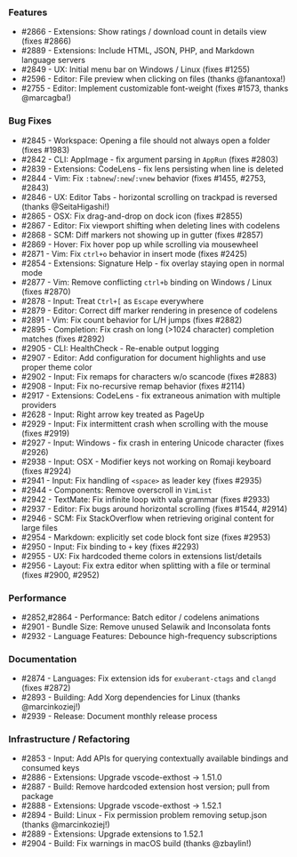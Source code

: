 ### Features 

- #2866 - Extensions: Show ratings / download count in details view (fixes #2866)
- #2889 - Extensions: Include HTML, JSON, PHP, and Markdown language servers
- #2849 - UX: Initial menu bar on Windows / Linux (fixes #1255)
- #2596 - Editor: File preview when clicking on files (thanks @fanantoxa!)
- #2755 - Editor: Implement customizable font-weight (fixes #1573, thanks @marcagba!)

### Bug Fixes

- #2845 - Workspace: Opening a file should not always open a folder (fixes #1983)
- #2842 - CLI: AppImage - fix argument parsing in `AppRun` (fixes #2803)
- #2839 - Extensions: CodeLens - fix lens persisting when line is deleted
- #2844 - Vim: Fix `:tabnew`/`:new`/`:vnew` behavior (fixes #1455, #2753, #2843)
- #2846 - UX: Editor Tabs - horizontal scrolling on trackpad is reversed (thanks @SeitaHigashi!)
- #2865 - OSX: Fix drag-and-drop on dock icon (fixes #2855)
- #2867 - Editor: Fix viewport shifting when deleting lines with codelens
- #2868 - SCM: Diff markers not showing up in gutter (fixes #2857)
- #2869 - Hover: Fix hover pop up while scrolling via mousewheel
- #2871 - Vim: Fix `ctrl+o` behavior in insert mode (fixes #2425)
- #2854 - Extensions: Signature Help - fix overlay staying open in normal mode
- #2877 - Vim: Remove conflicting `ctrl+b` binding on Windows / Linux (fixes #2870)
- #2878 - Input: Treat `Ctrl+[` as `Escape` everywhere
- #2879 - Editor: Correct diff marker rendering in presence of codelens
- #2891 - Vim: Fix count behavior for L/H jumps (fixes #2882)
- #2895 - Completion: Fix crash on long (>1024 character) completion matches (fixes #2892)
- #2905 - CLI: HealthCheck - Re-enable output logging
- #2907 - Editor: Add configuration for document highlights and use proper theme color
- #2902 - Input: Fix remaps for characters w/o scancode (fixes #2883)
- #2908 - Input: Fix no-recursive remap behavior (fixes #2114)
- #2917 - Extensions: CodeLens - fix extraneous animation with multiple providers
- #2628 - Input: Right arrow key treated as PageUp
- #2929 - Input: Fix intermittent crash when scrolling with the mouse (fixes #2919)
- #2927 - Input: Windows - fix crash in entering Unicode character (fixes #2926)
- #2938 - Input: OSX - Modifier keys not working on Romaji keyboard (fixes #2924)
- #2941 - Input: Fix handling of `<space>` as leader key (fixes #2935)
- #2944 - Components: Remove overscroll in `VimList`
- #2942 - TextMate: Fix infinite loop with vala grammar (fixes #2933)
- #2937 - Editor: Fix bugs around horizontal scrolling (fixes #1544, #2914)
- #2946 - SCM: Fix StackOverflow when retrieving original content for large files
- #2954 - Markdown: explicitly set code block font size (fixes #2953)
- #2950 - Input: Fix binding to `+` key (fixes #2293)
- #2955 - UX: Fix hardcoded theme colors in extensions list/details
- #2956 - Layout: Fix extra editor when splitting with a file or terminal (fixes #2900, #2952)

### Performance

- #2852,#2864 - Performance: Batch editor / codelens animations
- #2901 - Bundle Size: Remove unused Selawik and Inconsolata fonts
- #2932 - Language Features: Debounce high-frequency subscriptions

### Documentation

- #2874 - Languages: Fix extension ids for `exuberant-ctags` and `clangd` (fixes #2872)
- #2893 - Building: Add Xorg dependencies for Linux (thanks @marcinkoziej!)
- #2939 - Release: Document monthly release process

### Infrastructure / Refactoring

- #2853 - Input: Add APIs for querying contextually available bindings and consumed keys
- #2886 - Extensions: Upgrade vscode-exthost -> 1.51.0
- #2887 - Build: Remove hardcoded extension host version; pull from package
- #2888 - Extensions: Upgrade vscode-exthost -> 1.52.1
- #2894 - Build: Linux - Fix permission problem removing setup.json (thanks @marcinkoziej!)
- #2889 - Extensions: Upgrade extensions to 1.52.1
- #2904 - Build: Fix warnings in macOS build (thanks @zbaylin!)
